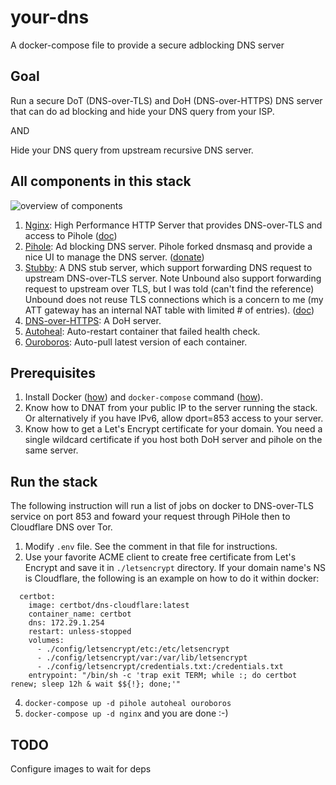 # your-dns
A docker-compose file to provide a secure adblocking DNS server

## Goal

Run a secure DoT (DNS-over-TLS) and DoH (DNS-over-HTTPS) DNS server that
can do ad blocking and hide your DNS query from your ISP.

AND

Hide your DNS query from upstream recursive DNS server.

## All components in this stack

![overview of components](https://g.gravizo.com/source/svg?https://raw.githubusercontent.com/Wh1t3Fox/your-dns/master/graph.dot)

1. [Nginx](https://www.nginx.com): High Performance HTTP Server
   that provides DNS-over-TLS and access to Pihole
   ([doc](https://docs.nginx.com/))
1. [Pihole](https://pi-hole.net): Ad blocking DNS server. Pihole forked
   dnsmasq and provide a nice UI to manage the DNS server.
   ([donate](https://pi-hole.net/donate/))
1. [Stubby](https://dnsprivacy.org/wiki/display/DP/DNS+Privacy+Daemon+-+Stubby):
   A DNS stub server, which support forwarding DNS request to upstream
   DNS-over-TLS server. Note Unbound also support forwarding request to
   upstream over TLS, but I was told (can't find the reference) Unbound
   does not reuse TLS connections which is a concern to me (my ATT
   gateway has an internal NAT table with limited # of entries).
   ([doc](https://dnsprivacy.org/wiki/display/DP/Configuring+Stubby))
1. [DNS-over-HTTPS](https://github.com/m13253/dns-over-https): A DoH
   server.
1. [Autoheal](https://github.com/willfarrell/docker-autoheal):
   Auto-restart container that failed health check.
1. [Ouroboros](https://github.com/pyouroboros/ouroboros): Auto-pull
   latest version of each container.

## Prerequisites

1. Install Docker ([how](https://docs.docker.com/v17.12/install/)) and
   `docker-compose` command
   ([how](https://docs.docker.com/compose/install/)).
1. Know how to DNAT from your public IP to the server running the stack.
   Or alternatively if you have IPv6, allow dport=853 access to your
   server.
1. Know how to get a Let's Encrypt certificate for your domain. You need
   a single wildcard certificate if you host both DoH server and pihole
   on the same server.

## Run the stack

The following instruction will run a list of jobs on docker to
DNS-over-TLS service on port 853 and foward your request through PiHole
then to Cloudflare DNS over Tor.

1. Modify `.env` file. See the comment in that file for instructions.
2. Use your favorite ACME client to create free certificate from Let's
   Encrypt and save it in `./letsencrypt` directory. If your domain
   name's NS is Cloudflare, the following is an example on how to do it
   within docker:
```
  certbot:
    image: certbot/dns-cloudflare:latest
    container_name: certbot
    dns: 172.29.1.254
    restart: unless-stopped
    volumes:
      - ./config/letsencrypt/etc:/etc/letsencrypt
      - ./config/letsencrypt/var:/var/lib/letsencrypt
      - ./config/letsencrypt/credentials.txt:/credentials.txt
    entrypoint: "/bin/sh -c 'trap exit TERM; while :; do certbot renew; sleep 12h & wait $${!}; done;'"
```
4. `docker-compose up -d pihole autoheal ouroboros`
5. `docker-compose up -d nginx` and you are done :-)

## TODO

Configure images to wait for deps
